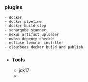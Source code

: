 ### plugins
	- docker
	- docker pipeline
	- docker-build-step
	- sonarqube scanner
	- nexus artifact uploader
	- owasp depency-checker
	- eclipse temurin installer
	- cloudbees docker build and publish
- ### Tools
	- jdk17
	-